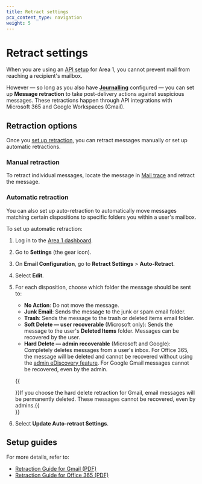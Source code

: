 ```yaml
---
title: Retract settings
pcx_content_type: navigation
weight: 5
---
```


# Retract settings

When you are using an [API setup](/email-security/deployment/api/) for Area 1, you cannot prevent mail from reaching a recipient's mailbox.

However — so long as you also have [**Journalling**](/email-security/deployment/api/setup/#journalling-setup) configured — you can set up **Message retraction** to take post-delivery actions against suspicious messages. These retractions happen through API integrations with Microsoft 365 and Google Workspaces (Gmail).

## Retraction options

Once you [set up retraction](#setup-guides), you can retract messages manually or set up automatic retractions.

### Manual retraction

To retract individual messages, locate the message in [Mail trace](/email-security/reporting/mailtrace/) and retract the message.

### Automatic retraction

You can also set up auto-retraction to automatically move messages matching certain dispositions to specific folders you within a user's mailbox.

To set up automatic retraction:

1. Log in to the [Area 1 dashboard](https://horizon.area1security.com/).
2. Go to **Settings** (the gear icon).
3. On **Email Configuration**, go to **Retract Settings** > **Auto-Retract**.
4. Select **Edit**. 
5. For each disposition, choose which folder the message should be sent to:

    - **No Action**: Do not move the message.
    - **Junk Email**: Sends the message to the junk or spam email folder.
    - **Trash**: Sends the message to the trash or deleted items email folder.
    - **Soft Delete — user recoverable** (Microsoft only): Sends the message to the user's **Deleted Items** folder. Messages can be recovered by the user.
    - **Hard Delete — admin recoverable** (Microsoft and Google): Completely deletes messages from a user's inbox. For Office 365, the message will be deleted and cannot be recovered without using the [admin eDiscovery feature](https://docs.microsoft.com/en-us/microsoft-365/compliance/ediscovery?view=o365-worldwide&viewFallbackFrom=o365-worl). For Google Gmail messages cannot be recovered, even by the admin.

    {{<Aside type="warning" header="Important">}}If you choose the hard delete retraction for Gmail, email messages will be permanently deleted. These messages cannot be recovered, even by admins.{{</Aside>}}

6. Select **Update Auto-retract Settings**.

## Setup guides

For more details, refer to:

- [Retraction Guide for Gmail (PDF)](/email-security/static/gmail-message-retraction.pdf)
- [Retraction Guide for Office 365 (PDF)](/email-security/static/O365-Message-Retraction.pdf)